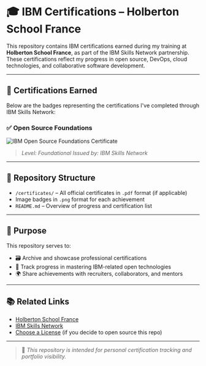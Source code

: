 # 🎓 IBM Certifications – Holberton School France

This repository contains IBM certifications earned during my training at **Holberton School France**, as part of the IBM Skills Network partnership. These certifications reflect my progress in open source, DevOps, cloud technologies, and collaborative software development.

---

## 🏅 Certifications Earned

Below are the badges representing the certifications I've completed through IBM Skills Network:

### ✅ Open Source Foundations
![IBM Open Source Foundations Certificate](./open-source-foundations.png)

> *Level: Foundational*
> *Issued by: IBM Skills Network*

<!-- You can duplicate the block below for future certifications -->

<!--
### ✅ [Name of Certification]
![Badge Title](./badge-file-name.png)

> *Level: [Foundational / Intermediate / Advanced]*
> *Issued by: IBM Skills Network*
-->

---

## 📁 Repository Structure

- `/certificates/` – All official certificates in `.pdf` format (if applicable)
- Image badges in `.png` format for each achievement
- `README.md` – Overview of progress and certification list

---

## 🎯 Purpose

This repository serves to:
- 🗃️ Archive and showcase professional certifications
- 🚀 Track progress in mastering IBM-related open technologies
- 🌍 Share achievements with recruiters, collaborators, and mentors

---

## 📚 Related Links

- [Holberton School France](https://www.holbertonschool.fr/)
- [IBM Skills Network](https://skills.network/)
- [Choose a License](https://choosealicense.com/) (if you decide to open source this repo)

---

> 📌 *This repository is intended for personal certification tracking and portfolio visibility.*
